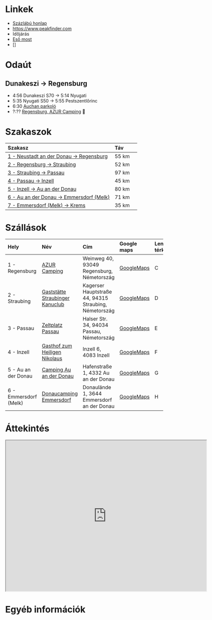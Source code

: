 # Linkek
 - [Százlábú honlap](https://www.szazlabu.hu/index.php/219-bringaval-a-duna-menten-i-donauwort-passau)
 - https://www.peakfinder.com
 - Időjárás
  - [Eső most](https://www.wetter.de/deutschland/regenradar-karte-deutschland-c49.html)
  - []

# Odaút
## Dunakeszi -> Regensburg
 - 4:56 Dunakeszi S70 -> 5:14 Nyugati
 - 5:35 Nyugati S50 -> 5:55 Pestszentlőrinc
 - 6:30 [Auchan parkoló](https://maps.app.goo.gl/Ss1D96AzMSLihEi29)
 - ?:?? [Regensburg, AZUR Camping](https://maps.app.goo.gl/6csiLJvey2K4VmWr8) 🏁

# Szakaszok
| Szakasz                                                                                 | Táv   ||
|:----------------------------------------------------------------------------------------|:------|-|
| [1 - Neustadt an der Donau -> Regensburg](./1-Neustadt_an_der_Donau-Regensburg.md.html) | 55 km ||
| [2 - Regensburg -> Straubing](./2-Regensburg-Straubing.md.html)                         | 52 km ||
| [3 - Straubing -> Passau](./3-Straubing-Passau.md.html)                                 | 97 km ||
| [4 - Passau -> Inzell](./4-Passau-Inzell.md.html)                                       | 45 km ||
| [5 - Inzell -> Au an der Donau](./5-Inzell-Au_an_der_Donau.md.html)                     | 80 km ||
| [6 - Au an der Donau -> Emmersdorf (Melk)](./6-Au_an_der_Donau-Emmersdorf_Melk.md.html) | 71 km ||
| [7 - Emmersdorf (Melk) -> Krems](./7-Emmersdorf_Melk-Krems.md.html)                     | 35 km ||

# Szállások
| Hely                  | Név                                                                                | Cím                                                   | Google maps                                             | Lenti térképen |
|:----------------------|:-----------------------------------------------------------------------------------|:------------------------------------------------------|:--------------------------------------------------------|:---------------|
| 1 - Regensburg        | [AZUR Camping](https://www.azur-camping.com/camp/Camp-Regensburg)                  | Weinweg 40, 93049 Regensburg, Németország             | [GoogleMaps](https://maps.app.goo.gl/gwShPqWEkP5LjxYS7) | C              |
| 2 - Straubing         | [Gaststätte Straubinger Kanuclub](https://www.straubinger-kanuclub.de/gaststaette) | Kagerser Hauptstraße 44, 94315 Straubing, Németország | [GoogleMaps](https://maps.app.goo.gl/evRaKSMhH7wRDiWi8) | D              |
| 3 - Passau            | [Zeltplatz Passau](https://www.zeltplatz-passau.de/)                               | Halser Str. 34, 94034 Passau, Németország             | [GoogleMaps](https://maps.app.goo.gl/Tsv1u8ApYUXGgmNN7) | E              |
| 4 - Inzell            | [Gasthof zum Heiligen Nikolaus](https://www.gasthof-steindl.com/)                  | Inzell 6, 4083 Inzell                                 | [GoogleMaps](https://maps.app.goo.gl/7Cx5XR4zYVe4Ce9s5) | F              |
| 5 - Au an der Donau   | [Camping Au an der Donau](http://www.camping-audonau.at/)                          | Hafenstraße 1, 4332 Au an der Donau                   | [GoogleMaps](https://maps.app.goo.gl/hK4bSm3W4UHvzCkm9) | G              |
| 6 - Emmersdorf (Melk) | [Donaucamping Emmersdorf](https://www.donaucamping-emmersdorf.at/)                 | Donaulände 1, 3644 Emmersdorf an der Donau            | [GoogleMaps](https://maps.app.goo.gl/PvjjSGMeULhWjzt89) | H              |



# Áttekintés
<iframe src="https://www.google.com/maps/d/embed?mid=1gbGNPa5FE3aaO1rdsW6qGCNCK1hggjg&ehbc=2E312F" width="640" height="480"></iframe>



# Egyéb információk
